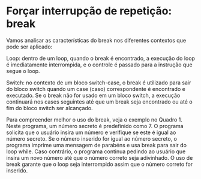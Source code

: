 # Forçar interrupção de repetição: break

Vamos analisar as características do break nos diferentes contextos que pode ser aplicado:

Loop: dentro de um loop, quando o break é encontrado, a execução do loop é imediatamente interrompida, e o controle é passado para a instrução que segue o loop.

Switch: no contexto de um bloco switch-case, o break é utilizado para sair do bloco switch quando um case (caso) correspondente é encontrado e executado. Se o break não for usado em um bloco switch, a execução continuará nos cases seguintes até que um break seja encontrado ou até o fim do bloco switch ser alcançado.

Para compreender melhor o uso do break, veja o exemplo no Quadro 1. Neste programa, um número secreto é predefinido como 7. O programa solicita que o usuário insira um número e verifique se este é igual ao número secreto. Se o número inserido for igual ao número secreto, o programa imprime uma mensagem de parabéns e usa break para sair do loop while. Caso contrário, o programa continua pedindo ao usuário que insira um novo número até que o número correto seja adivinhado. O uso de break garante que o loop seja interrompido assim que o número correto for inserido.